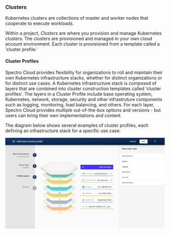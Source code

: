 ### Clusters

Kubernetes clusters are collections of master and worker nodes that cooperate to execute workloads.

Within a project, *Clusters* are where you provision and manage Kubernetes clusters. The clusters are provisioned and managed in your own cloud account environment. Each cluster is provisioned from a template called a 'cluster profile.'

#### Cluster Profiles

Spectro Cloud provides flexibility for organizations to roll and maintain their own Kubernetes infrastructure stacks, whether for distinct organizations or for distinct use cases. A Kubernetes infrastructure stack is composed of layers that are combined into cluster construction templates called 'cluster profiles'. The layers in a Cluster Profile include base operating system, Kubernetes, network, storage, security and other infrastruture components such as logging, monitoring, load balancing, and others. For each layer, Spectro Cloud provides multiple out-of-the-box options and versions - but users can bring their own implementations and content.

The diagram below shows several examples of cluster profiles, each defining an infrastructure stack for a specific use case:

![Image](create_profile.png)
